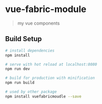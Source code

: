 # vue-fabric-module

> my vue components

## Build Setup

``` bash
# install dependencies
npm install

# serve with hot reload at localhost:8080
npm run dev

# build for production with minification
npm run build

# used by other package
npm install vuefabricmoudle --save
```

